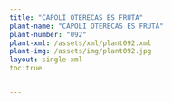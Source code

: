 ```yaml
---
title: "CAPOLI OTERECAS ES FRUTA"
plant-name: "CAPOLI OTERECAS ES FRUTA"
plant-number: "092"
plant-xml: /assets/xml/plant092.xml
plant-img: /assets/img/plant092.jpg
layout: single-xml
toc:true


---
```

